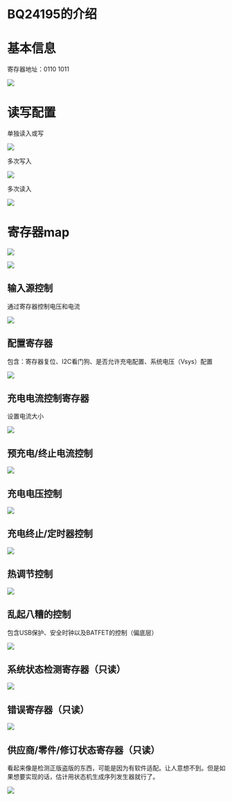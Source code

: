 # BQ24195的介绍



# 基本信息

寄存器地址：0110 1011

![](https://wang-1304725667.cos.ap-chengdu.myqcloud.com/markdown20220412164753.png)

# 读写配置

单独读入或写

![](https://wang-1304725667.cos.ap-chengdu.myqcloud.com/markdown20220410224058.png)

多次写入

![](https://wang-1304725667.cos.ap-chengdu.myqcloud.com/markdown20220410224147.png)



多次读入

![](https://wang-1304725667.cos.ap-chengdu.myqcloud.com/markdown20220410224155.png)





# 寄存器map

![](https://wang-1304725667.cos.ap-chengdu.myqcloud.com/markdown20220412162926.png)



![](https://wang-1304725667.cos.ap-chengdu.myqcloud.com/markdown20220412164753.png)

## 输入源控制

通过寄存器控制电压和电流

![](https://wang-1304725667.cos.ap-chengdu.myqcloud.com/markdown20220412163247.png)





## 配置寄存器

包含：寄存器复位、I2C看门狗、是否允许充电配置、系统电压（Vsys）配置

![](https://wang-1304725667.cos.ap-chengdu.myqcloud.com/markdown20220412163400.png)



## 充电电流控制寄存器

设置电流大小

![](https://wang-1304725667.cos.ap-chengdu.myqcloud.com/markdown20220412163716.png)





## 预充电/终止电流控制

![](https://wang-1304725667.cos.ap-chengdu.myqcloud.com/markdown20220412163812.png)





## 充电电压控制

![](https://wang-1304725667.cos.ap-chengdu.myqcloud.com/markdown20220412163906.png)





## 充电终止/定时器控制

![](https://wang-1304725667.cos.ap-chengdu.myqcloud.com/markdown20220412163936.png)



## 热调节控制

![](https://wang-1304725667.cos.ap-chengdu.myqcloud.com/markdown20220412164034.png)



## 乱起八糟的控制

包含USB保护、安全时钟以及BATFET的控制（偏底层）

![](https://wang-1304725667.cos.ap-chengdu.myqcloud.com/markdown20220412164120.png)





## 系统状态检测寄存器（只读）

![](https://wang-1304725667.cos.ap-chengdu.myqcloud.com/markdown20220412164234.png)



## 错误寄存器（只读）

![](https://wang-1304725667.cos.ap-chengdu.myqcloud.com/markdown20220412164328.png)



## 供应商/零件/修订状态寄存器（只读）

看起来像是检测正版盗版的东西，可能是因为有软件适配。让人意想不到。但是如果想要实现的话，估计用状态机生成序列发生器就行了。

![](https://wang-1304725667.cos.ap-chengdu.myqcloud.com/markdown20220412164418.png)